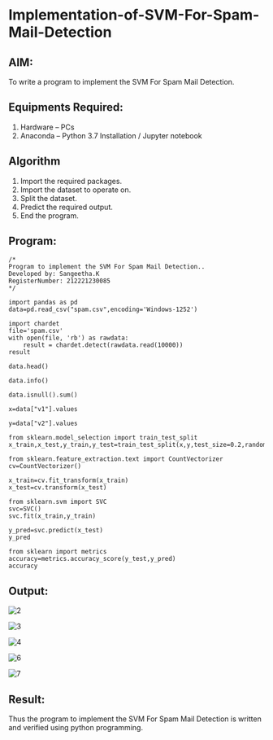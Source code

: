 # Implementation-of-SVM-For-Spam-Mail-Detection

## AIM:
To write a program to implement the SVM For Spam Mail Detection.

## Equipments Required:
1. Hardware – PCs
2. Anaconda – Python 3.7 Installation / Jupyter notebook

## Algorithm
1. Import the required packages.
2. Import the dataset to operate on.
3. Split the dataset.
4. Predict the required output.
5. End the program.
## Program:
```
/*
Program to implement the SVM For Spam Mail Detection..
Developed by: Sangeetha.K
RegisterNumber: 212221230085 
*/
```
```
import pandas as pd
data=pd.read_csv("spam.csv",encoding='Windows-1252')

import chardet
file='spam.csv'
with open(file, 'rb') as rawdata:
    result = chardet.detect(rawdata.read(10000))
result

data.head()

data.info()

data.isnull().sum()

x=data["v1"].values

y=data["v2"].values

from sklearn.model_selection import train_test_split
x_train,x_test,y_train,y_test=train_test_split(x,y,test_size=0.2,random_state=0)

from sklearn.feature_extraction.text import CountVectorizer 
cv=CountVectorizer()

x_train=cv.fit_transform(x_train)
x_test=cv.transform(x_test)

from sklearn.svm import SVC
svc=SVC()
svc.fit(x_train,y_train)

y_pred=svc.predict(x_test)
y_pred

from sklearn import metrics
accuracy=metrics.accuracy_score(y_test,y_pred)
accuracy
```
## Output:

![2](https://user-images.githubusercontent.com/93992063/204023190-5a1135d2-18ba-4597-bf56-07b34b649612.png)

![3](https://user-images.githubusercontent.com/93992063/204023204-c4709570-1cf9-42bf-bdde-a5870fe5ea4d.png)

![4](https://user-images.githubusercontent.com/93992063/204023231-517a6825-a046-4e9f-8cde-49c378cbc918.png)

![6](https://user-images.githubusercontent.com/93992063/204023638-20e22427-1996-4af3-b7a1-fbab4b7d0b43.png)

![7](https://user-images.githubusercontent.com/93992063/204023651-eb8db8cd-a6c7-468a-a962-4782bb843f6b.png)





## Result:
Thus the program to implement the SVM For Spam Mail Detection is written and verified using python programming.
